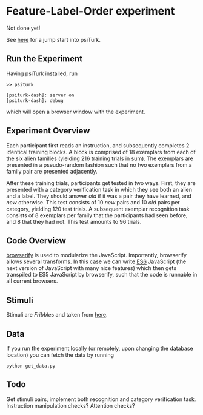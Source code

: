 # Feature-Label-Order experiment
Not done yet!

See [here](http://psiturk.org/quick_start/) for a jump start into psiTurk.

## Run the Experiment
Having psiTurk installed, run

```
>> psiturk

[psiturk-dash]: server on
[psiturk-dash]: debug
```

which will open a browser window with the experiment.

## Experiment Overview
Each participant first reads an instruction, and subsequently completes 2 identical training blocks. A block is comprised of
18 exemplars from each of the six alien families (yielding 216 training trials in sum). The exemplars are presented in a
pseudo-random fashion such that no two exemplars from a family pair are presented adjacently.

After these training trials, participants get tested in two ways. First, they are presented with a category verification task in which
they see both an alien and a label. They should answer *old* if it was a pair they have learned, and *new* otherwise. This test
consists of 10 *new* pairs and 10 *old* pairs per category, yielding 120 test trials. A subsequent exemplar recognition task consists of
8 exemplars per family that the participants had seen before, and 8 that they had not. This test amounts to 96 trials.

## Code Overview
[browserify](http://browserify.org/) is used to modularize the JavaScript. Importantly, browserify allows several transforms.
In this case we can write [ES6](https://github.com/lukehoban/es6features) JavaScript (the next version of JavaScript with many nice features)
which then gets transpiled to ES5 JavaScript by browserify, such that the code is runnable in all current browsers.

## Stimuli
Stimuli are *Fribbles* and taken from [here](http://wiki.cnbc.cmu.edu/Novel_Objects).

## Data
If you run the experiment locally (or remotely, upon changing the database location) you can fetch the data by running
```
python get_data.py
```
## Todo
Get stimuli pairs, implement both recognition and category verification task. Instruction manipulation checks? Attention checks?
